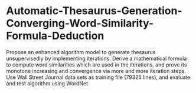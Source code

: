 # Automatic-Thesaurus-Generation-Converging-Word-Similarity-Formula-Deduction
Propose an enhanced algorithm model to generate thesaurus unsupervisedly by implementing iterations. Derive a mathematical formula to compute word similarities which are used in the iterations, and prove its monotone increasing and convergence via more and more iteration steps. Use Wall Street Journal data sets as training file (79325 lines), and evaluate and test algorithm using WordNet
